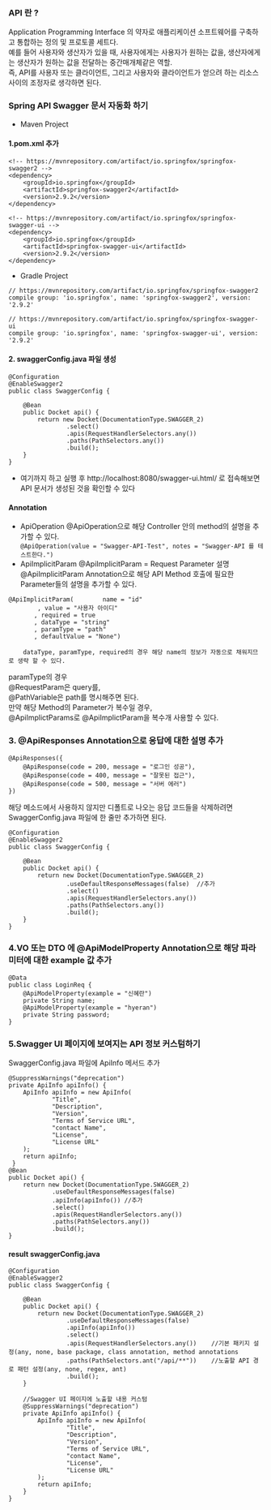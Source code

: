 ### API 란 ? 
Application Programming Interface 의 약자로 애플리케이션 소프트웨어를 구축하고 통합하는 정의 및 프로토콜 세트다.      
예를 들어 사용자와 생산자가 있을 때, 사용자에게는 사용자가 원하는 값을, 생산자에게는 생산자가 원하는 값을 전달하는 중간매개체같은 역할.       
즉, API를 사용자 또는 클라이언트, 그리고 사용자와 클라이언트가 얻으려 하는 리소스 사이의 조정자로 생각하면 된다.      

### Spring API Swagger 문서 자동화 하기
- Maven Project
#### 1.pom.xml 추가
```
<!-- https://mvnrepository.com/artifact/io.springfox/springfox-swagger2 -->
<dependency>
    <groupId>io.springfox</groupId>
    <artifactId>springfox-swagger2</artifactId>
    <version>2.9.2</version>
</dependency>

<!-- https://mvnrepository.com/artifact/io.springfox/springfox-swagger-ui -->
<dependency>
    <groupId>io.springfox</groupId>
    <artifactId>springfox-swagger-ui</artifactId>
    <version>2.9.2</version>
</dependency>
```
- Gradle Project
```
// https://mvnrepository.com/artifact/io.springfox/springfox-swagger2
compile group: 'io.springfox', name: 'springfox-swagger2', version: '2.9.2'

// https://mvnrepository.com/artifact/io.springfox/springfox-swagger-ui
compile group: 'io.springfox', name: 'springfox-swagger-ui', version: '2.9.2'
```
#### 2. swaggerConfig.java 파일 생성
```
@Configuration
@EnableSwagger2
public class SwaggerConfig {
	
	@Bean
	public Docket api() {
		return new Docket(DocumentationType.SWAGGER_2)
				.select()
				.apis(RequestHandlerSelectors.any())
				.paths(PathSelectors.any())
				.build();
	}
}
```
- 여기까지 하고 실행 후 http://localhost:8080/swagger-ui.html/ 로 접속해보면 API 문서가 생성된 것을 확인할 수 있다 

#### Annotation
- ApiOperation
@ApiOperation으로 해당 Controller 안의 method의 설명을 추가할 수 있다.     
   ` @ApiOperation(value = "Swagger-API-Test", notes = "Swagger-API 를 테스트한다.")     `
- ApiImplicitParam
@ApiImplicitParam = Request Parameter 설명     
@ApiImplicitParam Annotation으로 해당 API Method 호출에 필요한 Parameter들의 설명을 추가할 수 있다.    
 ```
 @ApiImplicitParam(        name = "id"
         , value = "사용자 아이디"
        , required = true
        , dataType = "string"
        , paramType = "path"
        , defaultValue = "None")
```
        dataType, paramType, required의 경우 해당 name의 정보가 자동으로 채워지므로 생략 할 수 있다.

paramType의 경우     
@RequestParam은 query를,     
@PathVariable은 path를 명시해주면 된다.     
만약 해당 Method의 Parameter가 복수일 경우,      
@ApiImplictParams로 @ApiImplictParam을 복수개 사용할 수 있다.

### 3. @ApiResponses Annotation으로 응답에 대한 설명 추가
```
@ApiResponses({
	@ApiResponse(code = 200, message = "로그인 성공"),
	@ApiResponse(code = 400, message = "잘못된 접근"),
	@ApiResponse(code = 500, message = "서버 에러")
})
```
해당 메소드에서 사용하지 않지만 디폴트로 나오는 응답 코드들을 삭제하려면 SwaggerConfig.java 파일에 한 줄만 추가하면 된다.
```
@Configuration
@EnableSwagger2
public class SwaggerConfig {

    @Bean
    public Docket api() {
        return new Docket(DocumentationType.SWAGGER_2)
                .useDefaultResponseMessages(false)	//추가
                .select()
                .apis(RequestHandlerSelectors.any())
                .paths(PathSelectors.any())
                .build();
    }
}
```
### 4.VO 또는 DTO 에 @ApiModelProperty Annotation으로 해당 파라미터에 대한 example 값 추가
```
@Data
public class LoginReq {
    @ApiModelProperty(example = "신혜란")
    private String name;
    @ApiModelProperty(example = "hyeran")
    private String password;
}
```
### 5.Swagger UI 페이지에 보여지는 API 정보 커스텀하기

SwaggerConfig.java 파일에 ApiInfo 메서드 추가
```
@SuppressWarnings("deprecation")
private ApiInfo apiInfo() {
	ApiInfo apiInfo = new ApiInfo(
            "Title",
            "Description",
            "Version",
            "Terms of Service URL",
            "contact Name",
            "License",
            "License URL"
    );
    return apiInfo;
 }
@Bean
public Docket api() {
	return new Docket(DocumentationType.SWAGGER_2)
			.useDefaultResponseMessages(false)
			.apiInfo(apiInfo()) //추가
			.select()
			.apis(RequestHandlerSelectors.any())
			.paths(PathSelectors.any())
			.build();
}
```


#### result swaggerConfig.java 
```
@Configuration
@EnableSwagger2
public class SwaggerConfig {

    @Bean
    public Docket api() {
        return new Docket(DocumentationType.SWAGGER_2)
                .useDefaultResponseMessages(false)
                .apiInfo(apiInfo())
                .select()
                .apis(RequestHandlerSelectors.any())	//기본 패키지 설정(any, none, base package, class annotation, method annotations
                .paths(PathSelectors.ant("/api/**"))	//노출할 API 경로 패턴 설정(any, none, regex, ant)
                .build();
    }

    //Swagger UI 페이지에 노출할 내용 커스텀
    @SuppressWarnings("deprecation")
    private ApiInfo apiInfo() {
        ApiInfo apiInfo = new ApiInfo(
                "Title",
                "Description",
                "Version",
                "Terms of Service URL",
                "contact Name",
                "License",
                "License URL"
        );
        return apiInfo;
    }
}
```
